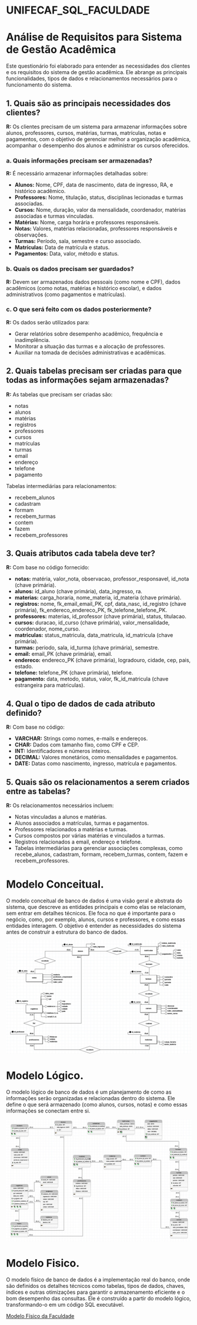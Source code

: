 # UNIFECAF_SQL_FACULDADE



# Análise de Requisitos para Sistema de Gestão Acadêmica

Este questionário foi elaborado para entender as necessidades dos clientes e os requisitos do sistema de gestão acadêmica. Ele abrange as principais funcionalidades, tipos de dados e relacionamentos necessários para o funcionamento do sistema.

## 1. Quais são as principais necessidades dos clientes?

**R:** Os clientes precisam de um sistema para armazenar informações sobre alunos, professores, cursos, matérias, turmas, matrículas, notas e pagamentos, com o objetivo de gerenciar melhor a organização acadêmica, acompanhar o desempenho dos alunos e administrar os cursos oferecidos.

### a. Quais informações precisam ser armazenadas?

**R:** É necessário armazenar informações detalhadas sobre:

- **Alunos:** Nome, CPF, data de nascimento, data de ingresso, RA, e histórico acadêmico.
- **Professores:** Nome, titulação, status, disciplinas lecionadas e turmas associadas.
- **Cursos:** Nome, duração, valor da mensalidade, coordenador, matérias associadas e turmas vinculadas.
- **Matérias:** Nome, carga horária e professores responsáveis.
- **Notas:** Valores, matérias relacionadas, professores responsáveis e observações.
- **Turmas:** Período, sala, semestre e curso associado.
- **Matrículas:** Data de matrícula e status.
- **Pagamentos:** Data, valor, método e status.

### b. Quais os dados precisam ser guardados?

**R:** Devem ser armazenados dados pessoais (como nome e CPF), dados acadêmicos (como notas, matérias e histórico escolar), e dados administrativos (como pagamentos e matrículas).

### c. O que será feito com os dados posteriormente?

**R:** Os dados serão utilizados para:

- Gerar relatórios sobre desempenho acadêmico, frequência e inadimplência.
- Monitorar a situação das turmas e a alocação de professores.
- Auxiliar na tomada de decisões administrativas e acadêmicas.

## 2. Quais tabelas precisam ser criadas para que todas as informações sejam armazenadas?

**R:** As tabelas que precisam ser criadas são:

- notas
- alunos
- matérias
- registros
- professores
- cursos
- matrículas
- turmas
- email
- endereço
- telefone
- pagamento

Tabelas intermediárias para relacionamentos:

- recebem_alunos
- cadastram
- formam
- recebem_turmas
- contem
- fazem
- recebem_professores

## 3. Quais atributos cada tabela deve ter?

**R:** Com base no código fornecido:

- **notas:** matéria, valor_nota, observacao, professor_responsavel, id_nota (chave primária).
- **alunos:** id_aluno (chave primária), data_ingresso, ra.
- **materias:** carga_horaria, nome_materia, id_materia (chave primária).
- **registros:** nome, fk_email_email_PK, cpf, data_nasc, id_registro (chave primária), fk_endereco_endereco_PK, fk_telefone_telefone_PK.
- **professores:** materias, id_professor (chave primária), status, titulacao.
- **cursos:** duracao, id_curso (chave primária), valor_mensalidade, coordenador, nome_curso.
- **matriculas:** status_matricula, data_matricula, id_matricula (chave primária).
- **turmas:** periodo, sala, id_turma (chave primária), semestre.
- **email:** email_PK (chave primária), email.
- **endereco:** endereco_PK (chave primária), logradouro, cidade, cep, pais, estado.
- **telefone:** telefone_PK (chave primária), telefone.
- **pagamento:** data, metodo, status, valor, fk_id_matricula (chave estrangeira para matriculas).

## 4. Qual o tipo de dados de cada atributo definido?

**R:** Com base no código:

- **VARCHAR:** Strings como nomes, e-mails e endereços.
- **CHAR:** Dados com tamanho fixo, como CPF e CEP.
- **INT:** Identificadores e números inteiros.
- **DECIMAL:** Valores monetários, como mensalidades e pagamentos.
- **DATE:** Datas como nascimento, ingresso, matrícula e pagamentos.

## 5. Quais são os relacionamentos a serem criados entre as tabelas?

**R:** Os relacionamentos necessários incluem:

- Notas vinculadas a alunos e matérias.
- Alunos associados a matrículas, turmas e pagamentos.
- Professores relacionados a matérias e turmas.
- Cursos compostos por várias matérias e vinculados a turmas.
- Registros relacionados a email, endereço e telefone.
- Tabelas intermediárias para gerenciar associações complexas, como recebe_alunos, cadastram, formam, recebem_turmas, contem, fazem e recebem_professores.




# **Modelo Conceitual.**


O modelo conceitual de banco de dados é uma visão geral e abstrata do sistema, que descreve as entidades principais e como elas se relacionam, sem entrar em detalhes técnicos. Ele foca no que é importante para o negócio, como, por exemplo, alunos, cursos e professores, e como essas entidades interagem. O objetivo é entender as necessidades do sistema antes de construir a estrutura do banco de dados.



![brm modelo conceitual](modeloconceitual.jpeg)





# **Modelo Lógico.**

O modelo lógico de banco de dados é um planejamento de como as informações serão organizadas e relacionadas dentro do sistema. Ele define o que será armazenado (como alunos, cursos, notas) e como essas informações se conectam entre si.


![brm modelo logico](modelologico.jpeg)




# **Modelo Fisico.**

O modelo físico de banco de dados é a implementação real do banco, onde são definidos os detalhes técnicos como tabelas, tipos de dados, chaves, índices e outras otimizações para garantir o armazenamento eficiente e o bom desempenho das consultas. Ele é construído a partir do modelo lógico, transformando-o em um código SQL executável.


[Modelo Físico da Faculdade](MODELO_FISICO_FACULDADE.sql)
